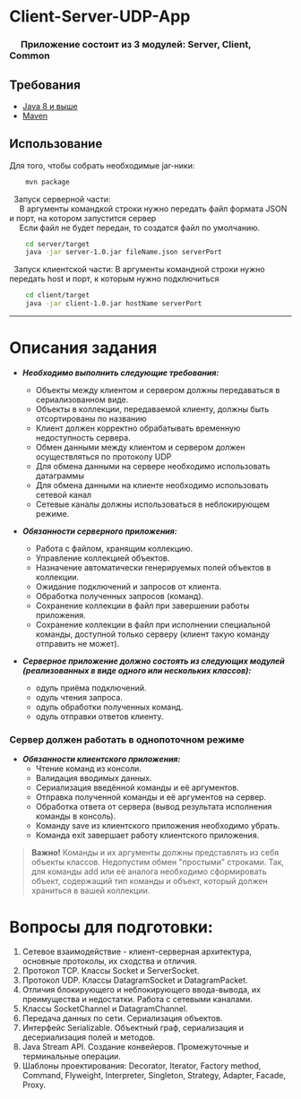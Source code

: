 # Client-Server-UDP-App
### &emsp; Приложение состоит из 3 модулей: Server, Client, Common
## Требования
* [Java 8 и выше](https://www.oracle.com/java/technologies/downloads/)
* [Maven](https://maven.apache.org/)


## Использование
Для того, чтобы собрать необходимые jar-ники:
```bash
    mvn package
```
&nbsp; Запуск серверной части:  
&emsp; В аргументы командкой строки нужно передать файл формата JSON  и порт, на котором запустится сервер  
&emsp; Если файл не будет передан, то создатся файл по умолчанию. 

```bash
    cd server/target
    java -jar server-1.0.jar fileName.json serverPort
```

&nbsp; Запуск клиентской части:
    В аргументы командной строки нужно передать host и порт, к которым нужно подключиться

```bash
    cd client/target
    java -jar client-1.0.jar hostName serverPort
```
--- 
# Описания задания
* ___Необходимо выполнить следующие требования:___
    * Объекты между клиентом и сервером должны передаваться в сериализованном виде.
    * Объекты в коллекции, передаваемой клиенту, должны быть отсортированы по названию
    * Клиент должен корректно обрабатывать временную недоступность сервера.
    * Обмен данными между клиентом и сервером должен осуществляться по протоколу UDP
    * Для обмена данными на сервере необходимо использовать датаграммы
    * Для обмена данными на клиенте необходимо использовать сетевой канал
    * Сетевые каналы должны использоваться в неблокирующем режиме. 
* ___Обязанности серверного приложения:___  
  * Работа с файлом, хранящим коллекцию.
  * Управление коллекцией объектов.
  * Назначение автоматически генерируемых полей объектов в коллекции.
  * Ожидание подключений и запросов от клиента.
  * Обработка полученных запросов (команд).
  * Сохранение коллекции в файл при завершении работы приложения.
  * Сохранение коллекции в файл при исполнении специальной команды, доступной только серверу (клиент такую команду отправить не может).

* ___Серверное приложение должно состоять из следующих модулей (реализованных в виде одного или нескольких классов):___
  * одуль приёма подключений.
  * одуль чтения запроса.
  * одуль обработки полученных команд.
  * одуль отправки ответов клиенту.

### __Сервер должен работать в однопоточном режиме__

* ___Обязанности клиентского приложения:___
  * Чтение команд из консоли.
  * Валидация вводимых данных.
  * Сериализация введённой команды и её аргументов.
  * Отправка полученной команды и её аргументов на сервер.
  * Обработка ответа от сервера (вывод результата исполнения команды в консоль).
  * Команду save из клиентского приложения необходимо убрать.
  * Команда exit завершает работу клиентского приложения.

> __Важно!__ Команды и их аргументы должны представлять из себя объекты классов. Недопустим обмен "простыми" строками. Так, для команды add или её аналога необходимо сформировать объект, содержащий тип команды и объект, который должен храниться в вашей коллекции.
# Вопросы для подготовки:
1. Сетевое взаимодействие - клиент-серверная архитектура, основные протоколы, их сходства и отличия.
2. Протокол TCP. Классы Socket и ServerSocket.
3. Протокол UDP. Классы DatagramSocket и DatagramPacket.
4. Отличия блокирующего и неблокирующего ввода-вывода, их преимущества и недостатки. Работа с сетевыми каналами.
5. Классы SocketChannel и DatagramChannel.
6. Передача данных по сети. Сериализация объектов.
7. Интерфейс Serializable. Объектный граф, сериализация и десериализация полей и методов.
8. Java Stream API. Создание конвейеров. Промежуточные и терминальные операции.
9. Шаблоны проектирования: Decorator, Iterator, Factory method, Command, Flyweight, Interpreter, Singleton, Strategy, Adapter, Facade, Proxy.